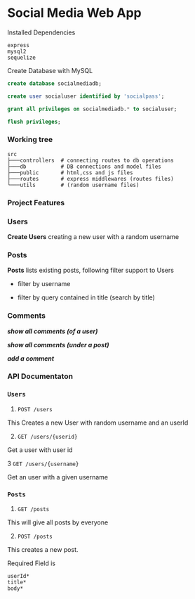 # Social Media Web App

Installed Dependencies
```shell
express
mysql2
sequelize
```

Create Database with MySQL

```sql
create database socialmediadb;

create user socialuser identified by 'socialpass';

grant all privileges on socialmediadb.* to socialuser;

flush privileges;
```

### Working tree

```
src
├───controllers  # connecting routes to db operations
├───db           # DB connections and model files
├───public       # html,css and js files
├───routes       # express middlewares (routes files)
└───utils        # (random username files)
```

### Project Features
### Users

**Create Users**
 creating a new user with a random username

### Posts

 **Posts**
 lists existing posts, following filter support to Users

 - filter by username

 - filter by query contained in title (search by title)

 ### Comments

 ***show all comments (of a user)***

 ***show all comments (under a post)***

 ***add a comment***


 ### API Documentaton

### `Users`

1. `POST /users`
 
 This Creates a new User with random username and an userId

 2. `GET /users/{userid}` 

 Get a user with user id

 3 `GET /users/{username}`

 Get an user with a given username


### `Posts`

1. `GET /posts`

This will give all posts by everyone

2. `POST /posts`

This creates a new post.

Required Field is 
```
userId*
title*
body*
```